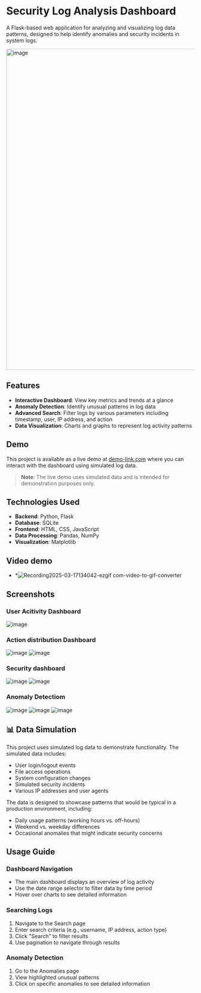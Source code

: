 # Security Log Analysis Dashboard

A Flask-based web application for analyzing and visualizing log data patterns, designed to help identify anomalies and security incidents in system logs.

<img width="857" alt="image" src="https://github.com/user-attachments/assets/0178f256-6397-4718-ab90-19ac3b57d714" />


##  Features

- **Interactive Dashboard**: View key metrics and trends at a glance
- **Anomaly Detection**: Identify unusual patterns in log data
- **Advanced Search**: Filter logs by various parameters including timestamp, user, IP address, and action
- **Data Visualization**: Charts and graphs to represent log activity patterns

##  Demo

This project is available as a live demo at [demo-link.com](https://demo-link.com) where you can interact with the dashboard using simulated log data.

> **Note**: The live demo uses simulated data and is intended for demonstration purposes only.

## Technologies Used

- **Backend**: Python, Flask
- **Database**: SQLite
- **Frontend**: HTML, CSS, JavaScript
- **Data Processing**: Pandas, NumPy
- **Visualization**: Matplotlib

## Video demo 
- *![Recording2025-03-17134042-ezgif com-video-to-gif-converter](https://github.com/user-attachments/assets/d9d57fa8-0e50-42cc-af0a-391ca1e680e3)

##  Screenshots

### User Acitivity Dashboard
![image](https://github.com/user-attachments/assets/ff318566-7a13-4aca-9d96-d6d7b3f9295f)


### Action distribution Dashboard
![image](https://github.com/user-attachments/assets/e14f4d19-5298-40ec-b067-c38d7980708c)
![image](https://github.com/user-attachments/assets/099b00d1-86e1-4a3c-b268-1b3e224a1a19)


### Security dashboard
![image](https://github.com/user-attachments/assets/ed997bba-b65b-47e9-be8d-b138dce45b72)
![image](https://github.com/user-attachments/assets/356d6575-3dae-4904-8794-31013d81c5ee)

### Anomaly Detectiom
![image](https://github.com/user-attachments/assets/d42d2a6f-9679-463a-9c56-f82e495f9a35)
![image](https://github.com/user-attachments/assets/39a1e534-1a0e-4da2-9c7d-908d55a85171)
![image](https://github.com/user-attachments/assets/05d98cea-1efc-4299-91a5-c647a371957f)







## 📊 Data Simulation

This project uses simulated log data to demonstrate functionality. The simulated data includes:

- User login/logout events
- File access operations
- System configuration changes
- Simulated security incidents
- Various IP addresses and user agents

The data is designed to showcase patterns that would be typical in a production environment, including:
- Daily usage patterns (working hours vs. off-hours)
- Weekend vs. weekday differences
- Occasional anomalies that might indicate security concerns

## Usage Guide

### Dashboard Navigation
- The main dashboard displays an overview of log activity
- Use the date range selector to filter data by time period
- Hover over charts to see detailed information

### Searching Logs
1. Navigate to the Search page
2. Enter search criteria (e.g., username, IP address, action type)
3. Click "Search" to filter results
4. Use pagination to navigate through results

### Anomaly Detection
1. Go to the Anomalies page
2. View highlighted unusual patterns
3. Click on specific anomalies to see detailed information

